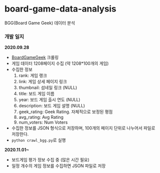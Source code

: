 # board-game-data-analysis
BGG(Board Game Geek) 데이터 분석

### 개발 일지
**2020.09.28**
- [BoardGameGeek](https://boardgamegeek.com/) 크롤링
- 게임 데이터 1208페이지 수집 (약 1208*100개의 게임)
- 수집한 정보
  1. rank: 게임 랭크
  2. link: 게임 상세 페이지 링크
  3. thumbnail: 섬네일 링크 (NULL)
  4. title: 보드 게임 이름
  5. year: 보드 게임 출시 연도 (NULL)
  6. description: 보드 게임 설명 (NULL)
  7. geek_rating: Geek Rating. 자체적으로 보정된 평점
  8. avg_rating: Avg Rating
  9. num_voters: Num Voters
- 수집한 정보를 JSON 형식으로 저장하며, 100개의 페이지 단위로 나누어서 파일로 저장한다.
- `python crawl_bgg.py`로 실행

**2020.11.01~**
- 보드게임 평가 정보 수집 중 (많은 시간 필요)
- 일정 개수의 게임 정보를 수집하면 JSON 파일로 저장